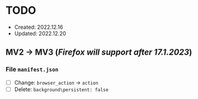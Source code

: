 # TODO
- Created: 2022.12.16
- Updated: 2022.12.20

## MV2 -> MV3 (*Firefox will support after 17.1.2023*)
### File `manifest.json`
- [ ] Change: `browser_action` -> `action`
- [ ] Delete: `background\persistent: false`
